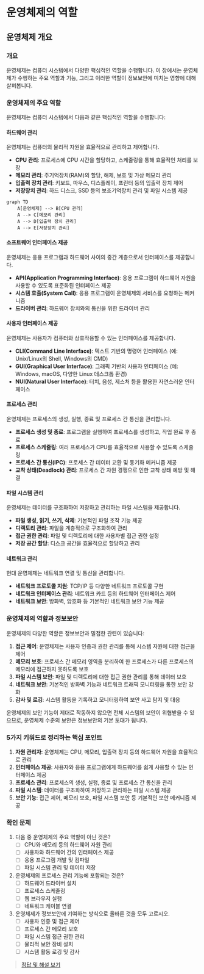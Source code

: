 # 운영체제의 역할

## 운영체제 개요

### 개요
운영체제는 컴퓨터 시스템에서 다양한 핵심적인 역할을 수행합니다. 이 장에서는 운영체제가 수행하는 주요 역할과 기능, 그리고 이러한 역할이 정보보안에 미치는 영향에 대해 살펴봅니다.

### 운영체제의 주요 역할

운영체제는 컴퓨터 시스템에서 다음과 같은 핵심적인 역할을 수행합니다:

#### 하드웨어 관리
운영체제는 컴퓨터의 물리적 자원을 효율적으로 관리하고 제어합니다.

- **CPU 관리**: 프로세스에 CPU 시간을 할당하고, 스케줄링을 통해 효율적인 처리를 보장
- **메모리 관리**: 주기억장치(RAM)의 할당, 해제, 보호 및 가상 메모리 관리
- **입출력 장치 관리**: 키보드, 마우스, 디스플레이, 프린터 등의 입출력 장치 제어
- **저장장치 관리**: 하드 디스크, SSD 등의 보조기억장치 관리 및 파일 시스템 제공

```mermaid
graph TD
    A[운영체제] --> B[CPU 관리]
    A --> C[메모리 관리]
    A --> D[입출력 장치 관리]
    A --> E[저장장치 관리]
```

#### 소프트웨어 인터페이스 제공
운영체제는 응용 프로그램과 하드웨어 사이의 중간 계층으로서 인터페이스를 제공합니다.

- **API(Application Programming Interface)**: 응용 프로그램이 하드웨어 자원을 사용할 수 있도록 표준화된 인터페이스 제공
- **시스템 호출(System Call)**: 응용 프로그램이 운영체제의 서비스를 요청하는 메커니즘
- **드라이버 관리**: 하드웨어 장치와의 통신을 위한 드라이버 관리

#### 사용자 인터페이스 제공
운영체제는 사용자가 컴퓨터와 상호작용할 수 있는 인터페이스를 제공합니다.

- **CLI(Command Line Interface)**: 텍스트 기반의 명령어 인터페이스 (예: Unix/Linux의 Shell, Windows의 CMD)
- **GUI(Graphical User Interface)**: 그래픽 기반의 사용자 인터페이스 (예: Windows, macOS, 다양한 Linux 데스크톱 환경)
- **NUI(Natural User Interface)**: 터치, 음성, 제스처 등을 활용한 자연스러운 인터페이스

#### 프로세스 관리
운영체제는 프로세스의 생성, 실행, 종료 및 프로세스 간 통신을 관리합니다.

- **프로세스 생성 및 종료**: 프로그램을 실행하여 프로세스를 생성하고, 작업 완료 후 종료
- **프로세스 스케줄링**: 여러 프로세스가 CPU를 효율적으로 사용할 수 있도록 스케줄링
- **프로세스 간 통신(IPC)**: 프로세스 간 데이터 교환 및 동기화 메커니즘 제공
- **교착 상태(Deadlock) 관리**: 프로세스 간 자원 경쟁으로 인한 교착 상태 예방 및 해결

#### 파일 시스템 관리
운영체제는 데이터를 구조화하여 저장하고 관리하는 파일 시스템을 제공합니다.

- **파일 생성, 읽기, 쓰기, 삭제**: 기본적인 파일 조작 기능 제공
- **디렉토리 관리**: 파일을 계층적으로 구조화하여 관리
- **접근 권한 관리**: 파일 및 디렉토리에 대한 사용자별 접근 권한 설정
- **저장 공간 할당**: 디스크 공간을 효율적으로 할당하고 관리

#### 네트워크 관리
현대 운영체제는 네트워크 연결 및 통신을 관리합니다.

- **네트워크 프로토콜 지원**: TCP/IP 등 다양한 네트워크 프로토콜 구현
- **네트워크 인터페이스 관리**: 네트워크 카드 등의 하드웨어 인터페이스 제어
- **네트워크 보안**: 방화벽, 암호화 등 기본적인 네트워크 보안 기능 제공

### 운영체제의 역할과 정보보안
운영체제의 다양한 역할은 정보보안과 밀접한 관련이 있습니다:

1. **접근 제어**: 운영체제는 사용자 인증과 권한 관리를 통해 시스템 자원에 대한 접근을 제어
2. **메모리 보호**: 프로세스 간 메모리 영역을 분리하여 한 프로세스가 다른 프로세스의 메모리에 접근하지 못하도록 보호
3. **파일 시스템 보안**: 파일 및 디렉토리에 대한 접근 권한 관리를 통해 데이터 보호
4. **네트워크 보안**: 기본적인 방화벽 기능과 네트워크 트래픽 모니터링을 통한 보안 강화
5. **감사 및 로깅**: 시스템 활동을 기록하고 모니터링하여 보안 사고 탐지 및 대응

운영체제의 보안 기능이 제대로 작동하지 않으면 전체 시스템의 보안이 위협받을 수 있으므로, 운영체제 수준의 보안은 정보보안의 기본 토대가 됩니다.

### 5가지 키워드로 정리하는 핵심 포인트
1. **자원 관리자**: 운영체제는 CPU, 메모리, 입출력 장치 등의 하드웨어 자원을 효율적으로 관리
2. **인터페이스 제공**: 사용자와 응용 프로그램에게 하드웨어를 쉽게 사용할 수 있는 인터페이스 제공
3. **프로세스 관리**: 프로세스의 생성, 실행, 종료 및 프로세스 간 통신을 관리
4. **파일 시스템**: 데이터를 구조화하여 저장하고 관리하는 파일 시스템 제공
5. **보안 기능**: 접근 제어, 메모리 보호, 파일 시스템 보안 등 기본적인 보안 메커니즘 제공

### 확인 문제
1. 다음 중 운영체제의 주요 역할이 아닌 것은?
    - [ ] CPU와 메모리 등의 하드웨어 자원 관리
    - [ ] 사용자와 하드웨어 간의 인터페이스 제공
    - [ ] 응용 프로그램 개발 및 컴파일
    - [ ] 파일 시스템 관리 및 데이터 저장

2. 운영체제의 프로세스 관리 기능에 포함되는 것은?
    - [ ] 하드웨어 드라이버 설치
    - [ ] 프로세스 스케줄링
    - [ ] 웹 브라우저 실행
    - [ ] 네트워크 케이블 연결

3. 운영체제가 정보보안에 기여하는 방식으로 올바른 것을 모두 고르시오.
    - [ ] 사용자 인증 및 접근 제어
    - [ ] 프로세스 간 메모리 보호
    - [ ] 파일 시스템 접근 권한 관리
    - [ ] 물리적 보안 장비 설치
    - [ ] 시스템 활동 로깅 및 감사

> [정답 및 해설 보기](../answers_and_explanations.md#02-1-2)
